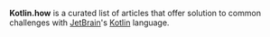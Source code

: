 ﻿
**Kotlin.how** is a curated list of articles that offer solution to common challenges with [JetBrain](https://www.jetbrains.com/)'s [Kotlin](https://kotlinlang.org/) language.
